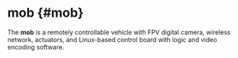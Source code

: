 # mob {#mob}

The **mob** is a remotely controllable vehicle with FPV digital camera, wireless
network, actuators, and Linux-based control board with logic and video encoding
software.
